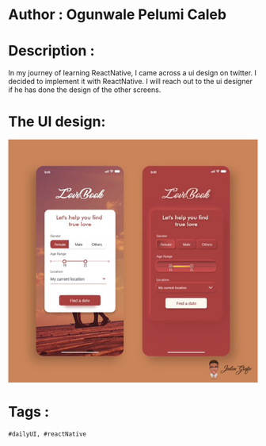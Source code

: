 # Author : Ogunwale Pelumi Caleb

# Description :

In my journey of learning ReactNative,
I came across a ui design on twitter. I decided to implement it with ReactNative. I will reach out to the ui designer if he has done the design of the other screens.

# The UI design:

![The mock up design](https://github.com/calebdeji/LoveBook/blob/master/assets/images/toimplement.jpeg?raw=true "UI design mock up")

# Tags :

    #dailyUI, #reactNative
